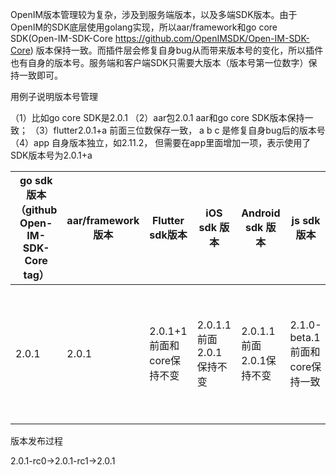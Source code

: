 OpenIM版本管理较为复杂，涉及到服务端版本，以及多端SDK版本。由于OpenIM的SDK底层使用golang实现，所以aar/framework和go core SDK(Open-IM-SDK-Core https://github.com/OpenIMSDK/Open-IM-SDK-Core) 版本保持一致。而插件层会修复自身bug从而带来版本号的变化，所以插件也有自身的版本号。服务端和客户端SDK只需要大版本（版本号第一位数字）保持一致即可。

用例子说明版本号管理

（1）比如go core SDK是2.0.1 
（2）aar包2.0.1  aar和go core SDK版本保持一致；
（3）flutter2.0.1+a  前面三位数保存一致， a b c 是修复自身bug后的版本号
（4）app 自身版本独立，如2.11.2，  但需要在app里面增加一项，表示使用了SDK版本号为2.0.1+a 

| go sdk版本（github  Open-IM-SDK-Core tag） | aar/framework版本 | Flutter sdk版本            | iOS sdk 版本              | Android sdk 版本          | js sdk 版本                    | uniapp 版本         | app/pc版本                                          |
| ------------------------------------------ | ----------------- | -------------------------- | ------------------------- | ------------------------- | ------------------------------ | ------------------- | --------------------------------------------------- |
| 2.0.1                                      | 2.0.1             | 2.0.1+1 前面和core保持不变 | 2.0.1.1 前面2.0.1保持不变 | 2.0.1.1 前面2.0.1保持不变 | 2.1.0-beta.1前面和core保持一致 | 2.0.1和core保持一致 | 应用版本可以完全独立，但需要展使用sdk详细版本信息。 |



版本发布过程

2.0.1-rc0->2.0.1-rc1->2.0.1



